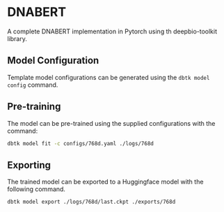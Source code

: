 # DNABERT

A complete DNABERT implementation in Pytorch using th deepbio-toolkit library.

## Model Configuration

Template model configurations can be generated using the `dbtk model config` command.

## Pre-training

The model can be pre-trained using the supplied configurations with the command:

```bash
dbtk model fit -c configs/768d.yaml ./logs/768d
```

## Exporting

The trained model can be exported to a Huggingface model with the following command.

```bash
dbtk model export ./logs/768d/last.ckpt ./exports/768d
```
